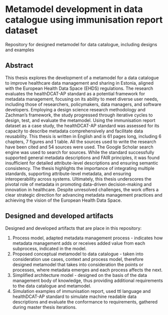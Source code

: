 # Metamodel development in data catalogue using immunisation report dataset
Repository for designed metamodel for data catalogue, including designs and examples

## Abstract
This thesis explores the development of a metamodel for a data catalogue to improve healthcare data management and sharing in Estonia, aligned with the European Health Data Space (EHDS) regulations. The research evaluates the healthDCAT-AP standard as a potential framework for metadata management, focusing on its ability to meet diverse user needs, including those of researchers, policymakers, data managers, and software developers.
Employing a design science research methodology and Zachman’s framework, the study progressed through iterative cycles to design, test, and evaluate the metamodel. Using the immunisation report dataset as a case study, the healthDCAT-AP standard was assessed for its capacity to describe metadata comprehensively and facilitate data reusability. 
This thesis is written in English and is 61 pages long, including 6 chapters, 7 figures and 1 table. All the sources used to write the research have been cited and 54 sources were used. The Google Scholar search engine was used to search for sources. While the standard successfully supported general metadata descriptions and FAIR principles, it was found insufficient for detailed attribute-level descriptions and ensuring semantic consistency.
The thesis highlights the importance of integrating multiple standards, supporting attribute-level metadata, and ensuring interoperability across systems. Ultimately, this thesis underscores the pivotal role of metadata in promoting data-driven decision-making and innovation in healthcare. Despite unresolved challenges, the work offers a clear strategic direction for advancing metadata management practices and achieving the vision of the European Health Data Space. 

## Designed and developed artifacts
Designed and developed artifacts that are place in this repository: 

1. Process model, adapted metadata management process - indicates how metadata management adds or receives added value from each subprocess, indicated in the model.
2. Proposed conceptual metamodel to data catalogue - taken into consideration use cases, context and process model, therefore designed metamodel that takes into consideration the points or processes, where metadata emerges and each process affects the next.
3. Simplified architecture model - designed on the basis of the data management body of knowledge, thus providing additional requirements to the data catalogue and metamodel.
4. Simulation examples of immunisation report, used ttl language and healthDCAT-AP standard to simulate machine readable data descriptions and evaluate the conformance to requirements, gathered during master thesis iterations.

